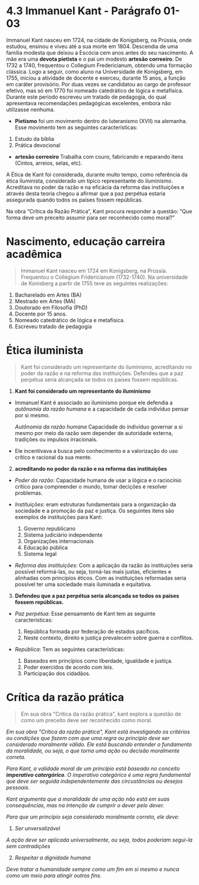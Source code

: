# 4.3 Immanuel Kant - Parágrafo 01-03

Immanuel Kant nasceu em 1724, na cidade de Konigsberg, na Prússia, onde estudou, ensinou e viveu até a sua morte em 1804. Descendia de uma família modesta que deixou a Escócia cem anos antes do seu nascimento. A mãe era uma **devota pietista** e o pai um modesto **artesão correeiro**. De 1732 a 1740, frequentou o Collegium Fredericianum, obtendo uma formação clássica. Logo a seguir, como aluno na Universidade de Konigsberg, em 1755, iniciou a atividade de docente e exerceu, durante 15 anos, a função em caráter provisório. Por duas vezes se candidatou ao cargo de professor efetivo, mas só em 1770 foi nomeado catedrático de lógica e metafísica. Durante este período escreveu um tratado de pedagogia, do qual apresentava recomendações pedagógicas excelentes, embora não utilizasse nenhuma.

- **Pietismo** foi um movimento dentro do luteranismo (XVII) na alemanha. Esse movimento tem as seguintes características:

1. Estudo da bíblia
2. Prática devocional

- **artesão correeiro** Trabalha com couro, fabricando e reparando itens (Cintos, arreios, selas, etc).

A Ética de Kant foi considerada, durante muito tempo, como referência da ética iluminista, considerado um típico representante do iluminismo. Acreditava no poder da razão e na eficácia da reforma das instituições e através desta teoria chegou a afirmar que a paz perpétua estaria assegurada quando todos os países fossem repúblicas.

Na obra “Crítica da Razão Prática”, Kant procura responder a questão: “Que forma deve um preceito assumir para ser reconhecido como moral?”

# Nascimento, educação carreira acadêmica

> Immanuel Kant nasceu em 1724 em Konigsberg, na Prússia. Frequentou o Collegium Fridericianum (1732-1740). Na universidade de Konisberg a partir de 1755 teve as seguintes realizações:

1. Bacharelado em Artes (BA)
2. Mestrado em Artes (MA)
3. Doutorado em Filosofia (PhD)
4. Docente por 15 anos.
5. Nomeado catedrático de lógica e metafísica.
6. Escreveu tratado de pedagogia

# Ética iluminista

> Kant foi considerado um representante do iluminismo, acreditando no poder da razão e na reforma das instituições. Defendeu que a paz perpétua seria alcançada se todos os países fossem repúblicas.

1. **Kant foi considerado um representante do iluminismo**

- Immanuel Kant é associado ao iluminismo porque ele defendia a *autônomia da razão humana* e a capacidade de cada indivíduo pensar por si mesmo.

    *Autônomia da razão humana* Capacidade do indivíduo governar a si mesmo por meio da razão sem depender de autoridade externa, tradições ou impulsos irracionais. 

- Ele incentivava a busca pelo conhecimento e a valorização do uso crítico e racional da sua mente.

2. **acreditando no poder da razão e na reforma das instituições**

- *Poder da razão*: Capacidade humana de usar a lógica e o raciocínio crítico para compreender o mundo, tomar decições e resolver problemas.
  
- *Instituições*: eram estruturas fundamentais para a organização da sociedade e a promoção da paz e justiça. Os seguintes itens são exemplos de instituições para Kant:
  
    1. Governo republicano
    2. Sistema judiciário independente
    3. Organizações internacionais
    4. Educação pública
    5. Sistema legal

- *Reforma das instituições*: Com a aplicação da razão às instituições seria possível reformá-las, ou seja, torná-las mais justas, eficientes e alinhadas com princípios éticos. Com as instituições reformadas seria possível ter uma sociedade mais iluminada e equitativa.

3. **Defendeu que a paz perpétua seria alcançada se todos os países fossem repúblicas.**

- *Paz perpétua*: Esse pensamento de Kant tem as seguinte características:
  
    1. República formada por federação de estados pacíficos.
    2. Neste contexto, direito e justiça prevalecem sobre guerra e conflitos.
  
- *República*: Tem as seguintes características:
  
    1. Baseados em princípios como liberdade, igualdade e justiça.
    2. Poder exercídos de acordo com leis.
    3. Participação dos cidadãos.

# Crítica da razão prática

> Em sua obra "Crítica da razão prática", kant explora a questão de como um preceito deve ser reconhecido como moral.

*Em sua obra "Crítica da razão prática", Kant está investigando os critérios ou condições que fazem com que uma regra ou princípio deve ser considerado moralmente válido. Ele está buscando entender o fundamento da moralidade, ou seja, o que torna uma ação ou decisão moralmente correta.*

*Para Kant, a validade moral de um princípio está baseado no conceito **imperativo catergórico**. O imperativo categórico é uma regra fundamental que deve ser seguida independentemente das circustâncias ou desejos pessoais.*

*Kant argumenta que a moralidade de uma ação não está em suas consequências, mas na intenção de cumprir o dever pelo dever.*

*Para que um princípio seja considerado moralmente correto, ele deve:*

1. *Ser unversalizável*

*A ação deve ser aplicada universalmente, ou seja, todos poderiam segui-la sem contradições*

2. *Respeitar a dignidade humana*

*Deve tratar a humanidade sempre como um fim em si mesmo e nunca como um meio para atingir outros fins.*